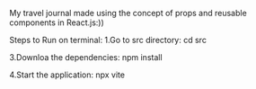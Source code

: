 My travel journal made using the concept of props and reusable components in React.js:)) 

Steps to Run on terminal:
1.Go to src directory:
cd src

3.Downloa the dependencies:
npm install

4.Start the application:
npx vite
